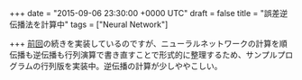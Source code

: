 
+++
date = "2015-09-06 23:30:00 +0000 UTC"
draft = false
title = "誤差逆伝播法を計算中"
tags = ["Neural Network"]

+++
<a href="https://tanakahx.com/2015/08/02/2015-08-02-234103/">前回</a>の続きを実装しているのですが、ニューラルネットワークの計算を順伝播も逆伝播も行列演算で書き直すことで形式的に整理するため、サンプルプログラムの行列版を実装中。逆伝播の計算が少しややこしい。


